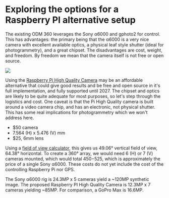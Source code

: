 # Exploring the options for a Raspberry PI alternative setup

The existing ODM 360 leverages the Sony α6000 and gphoto2 for control. This has advantages: the primary being that the α6000 is a very nice camera with excellent available optics, a physical leaf style shutter (ideal for photogrammetry), and a great chipset. The disadvantages are cost, weight, and freedom. By freedom we mean that the camera itself is not free or open source.

![](https://www.raspberrypi.org/homepage-9df4b/static/f71633ede5f3881b071d5c7539a5b1f4/f8408/03b5b033-5aca-40a7-ae4a-1592a9403890_CAM%2BHERO%2BALT%2B2.jpg)

Using the [Raspberry Pi High Quality Camera](https://www.raspberrypi.org/products/raspberry-pi-high-quality-camera/) may be an affordable alternative that could give good results and be free and open source in it's full implementation, and fully supported until 2027. The chipset and optics are likely to be quite adequate for most purposes, so let's step through the logistics and cost. One caveat is that the Pi High Quality camera is built around a video camera chip, and has an electronic, not physical shutter. This has some real implications for photogrammetry which we won't address here.

* $50 camera
* 7.564 (H) x 5.476 (V) mm
* $25, 6mm lens

Using a [field of view calculator](https://zwww.scantips.com/lights/fieldofview.html), this gives us 49.06° vertical field of view, 64.38° horizontal. To create a 360° array, we would need 6 (H) or 7 (V) cameras mounted, which would total $450-$525, which is approximately the price of a single Sony α6000. These costs do not yet include the cost of the controlling Raspberry Pi nor GPS.

The Sony α6000 rig is 24.3MP x 5 cameras yield a ~120MP synthetic image. The proposed Raspberry PI High Quality Camera is 12.3MP x 7 cameras yielding ~85MP. For comparison, a GoPro Max is 16.6MP.
